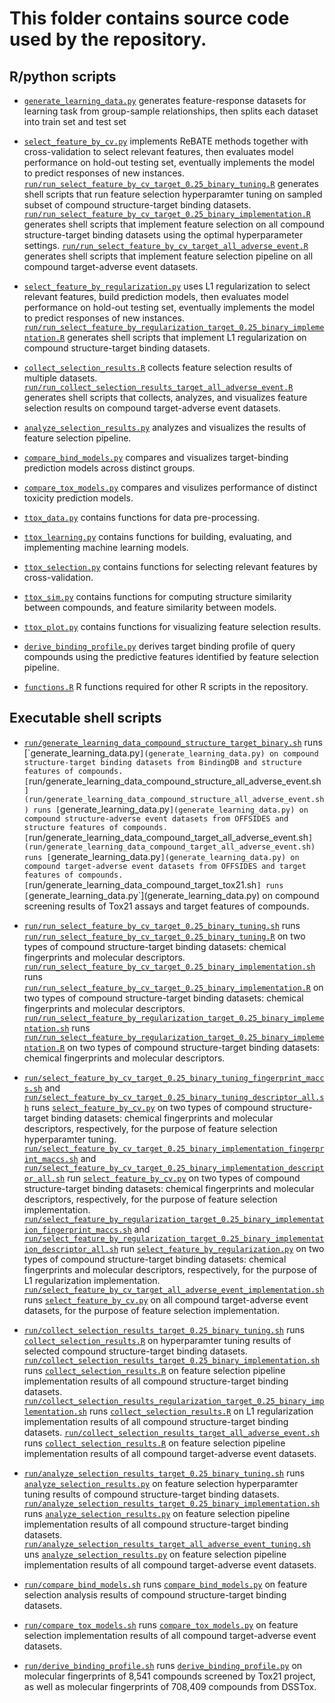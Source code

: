 # This folder contains source code used by the repository.

## R/python scripts 

+ [`generate_learning_data.py`](generate_learning_data.py) generates feature-response datasets for learning task from group-sample relationships, then splits each dataset into train set and test set   

+ [`select_feature_by_cv.py`](select_feature_by_cv.py) implements ReBATE methods together with cross-validation to select relevant features, then evaluates model performance on hold-out testing set, eventually implements the model to predict responses of new instances. [`run/run_select_feature_by_cv_target_0.25_binary_tuning.R`](run/run_select_feature_by_cv_target_0.25_binary_tuning.R) generates shell scripts that run feature selection hyperparamter tuning on sampled subset of compound structure-target binding datasets. [`run/run_select_feature_by_cv_target_0.25_binary_implementation.R`](run/run_select_feature_by_cv_target_0.25_binary_implementation.R) generates shell scripts that implement feature selection on all compound structure-target binding datasets using the optimal hyperparameter settings. [`run/run_select_feature_by_cv_target_all_adverse_event.R`](run/run_select_feature_by_cv_target_all_adverse_event.R) generates shell scripts that implement feature selection pipeline on all compound target-adverse event datasets.

+ [`select_feature_by_regularization.py`](select_feature_by_regularization.py) uses L1 regularization to select relevant features, build prediction models, then evaluates model performance on hold-out testing set, eventually implements the model to predict responses of new instances. [`run/run_select_feature_by_regularization_target_0.25_binary_implementation.R`](run/run_select_feature_by_regularization_target_0.25_binary_implementation.R) generates shell scripts that implement L1 regularization on compound structure-target binding datasets.

+ [`collect_selection_results.R`](collect_selection_results.R) collects feature selection results of multiple datasets. [`run/run_collect_selection_results_target_all_adverse_event.R`](run/run_collect_selection_results_target_all_adverse_event.R) generates shell scripts that collects, analyzes, and visualizes feature selection results on compound target-adverse event datasets.

+ [`analyze_selection_results.py`](analyze_selection_results.py) analyzes and visualizes the results of feature selection pipeline.  

+ [`compare_bind_models.py`](compare_bind_models.py) compares and visualizes target-binding prediction models across distinct groups.

+ [`compare_tox_models.py`](compare_tox_models.py) compares and visulizes performance of distinct toxicity prediction models.

+ [`ttox_data.py`](ttox_data.py) contains functions for data pre-processing.

+ [`ttox_learning.py`](ttox_learning.py) contains functions for building, evaluating, and implementing machine learning models.

+ [`ttox_selection.py`](ttox_selection.py) contains functions for selecting relevant features by cross-validation.

+ [`ttox_sim.py`](ttox_sim.py) contains functions for computing structure similarity between compounds, and feature similarity between models.

+ [`ttox_plot.py`](ttox_plot.py) contains functions for visualizing feature selection results. 

+ [`derive_binding_profile.py`](derive_binding_profile.py) derives target binding profile of query compounds using the predictive features identified by feature selection pipeline.

+ [`functions.R`](functions.R) R functions required for other R scripts in the repository.

## Executable shell scripts

+ [`run/generate_learning_data_compound_structure_target_binary.sh`](run/generate_learning_data_compound_structure_target_binary.sh`) runs [`generate_learning_data.py`](generate_learning_data.py) on compound structure-target binding datasets from BindingDB and structure features of compounds. [`run/generate_learning_data_compound_structure_all_adverse_event.sh`](run/generate_learning_data_compound_structure_all_adverse_event.sh) runs [`generate_learning_data.py`](generate_learning_data.py) on compound structure-adverse event datasets from OFFSIDES and structure features of compounds. [`run/generate_learning_data_compound_target_all_adverse_event.sh`](run/generate_learning_data_compound_target_all_adverse_event.sh) runs [`generate_learning_data.py`](generate_learning_data.py) on compound target-adverse event datasets from OFFSIDES and target features of compounds. [`run/generate_learning_data_compound_target_tox21.sh`] runs [`generate_learning_data.py`](generate_learning_data.py) on compound screening results of Tox21 assays and target features of compounds.

+ [`run/run_select_feature_by_cv_target_0.25_binary_tuning.sh`](run/run_select_feature_by_cv_target_0.25_binary_tuning.sh) runs [`run/run_select_feature_by_cv_target_0.25_binary_tuning.R`](run/run_select_feature_by_cv_target_0.25_binary_tuning.R) on two types of compound structure-target binding datasets: chemical fingerprints and molecular descriptors. [`run/run_select_feature_by_cv_target_0.25_binary_implementation.sh`](run/run_select_feature_by_cv_target_0.25_binary_implementation.sh) runs [`run/run_select_feature_by_cv_target_0.25_binary_implementation.R`](run/run_select_feature_by_cv_target_0.25_binary_implementation.R) on two types of compound structure-target binding datasets: chemical fingerprints and molecular descriptors. [`run/run_select_feature_by_regularization_target_0.25_binary_implementation.sh`](run/run_select_feature_by_regularization_target_0.25_binary_implementation.sh) runs [`run/run_select_feature_by_regularization_target_0.25_binary_implementation.R`](run/run_select_feature_by_regularization_target_0.25_binary_implementation.R) on two types of compound structure-target binding datasets: chemical fingerprints and molecular descriptors.

+ [`run/select_feature_by_cv_target_0.25_binary_tuning_fingerprint_maccs.sh`](run/select_feature_by_cv_target_0.25_binary_tuning_fingerprint_maccs.sh) and [`run/select_feature_by_cv_target_0.25_binary_tuning_descriptor_all.sh`](run/select_feature_by_cv_target_0.25_binary_tuning_descriptor_all.sh) runs [`select_feature_by_cv.py`](select_feature_by_cv.py) on two types of compound structure-target binding datasets: chemical fingerprints and molecular descriptors, respectively, for the purpose of feature selection hyperparamter tuning. [`run/select_feature_by_cv_target_0.25_binary_implementation_fingerprint_maccs.sh`](run/select_feature_by_cv_target_0.25_binary_implementation_fingerprint_maccs.sh) and [`run/select_feature_by_cv_target_0.25_binary_implementation_descriptor_all.sh`](run/select_feature_by_cv_target_0.25_binary_implementation_descriptor_all.sh) run [`select_feature_by_cv.py`](select_feature_by_cv.py) on two types of compound structure-target binding datasets: chemical fingerprints and molecular descriptors, respectively, for the purpose of feature selection implementation. [`run/select_feature_by_regularization_target_0.25_binary_implementation_fingerprint_maccs.sh`](run/select_feature_by_regularization_target_0.25_binary_implementation_fingerprint_maccs.sh) and [`run/select_feature_by_regularization_target_0.25_binary_implementation_descriptor_all.sh`](run/select_feature_by_regularization_target_0.25_binary_implementation_descriptor_all.sh) run [`select_feature_by_regularization.py`](select_feature_by_regularization.py) on two types of compound structure-target binding datasets: chemical fingerprints and molecular descriptors, respectively, for the purpose of L1 regularization implementation. [`run/select_feature_by_cv_target_all_adverse_event_implementation.sh`](run/select_feature_by_cv_target_all_adverse_event_implementation.sh) runs [`select_feature_by_cv.py`](select_feature_by_cv.py) on all compound target-adverse event datasets, for the purpose of feature selection implementation.

+ [`run/collect_selection_results_target_0.25_binary_tuning.sh`](run/collect_selection_results_target_0.25_binary_tuning.sh) runs [`collect_selection_results.R`](collect_selection_results.R) on hyperparamter tuning results of selected compound structure-target binding datasets. [`run/collect_selection_results_target_0.25_binary_implementation.sh`](run/collect_selection_results_target_0.25_binary_implementation.sh) runs [`collect_selection_results.R`](collect_selection_results.R) on feature selection pipeline implementation results of all compound structure-target binding datasets. [`run/collect_selection_results_regularization_target_0.25_binary_implementation.sh`](run/collect_selection_results_regularization_target_0.25_binary_implementation.sh) runs [`collect_selection_results.R`](collect_selection_results.R) on L1 regularization implementation results of all compound structure-target binding datasets. [`run/collect_selection_results_target_all_adverse_event.sh`](run/collect_selection_results_target_all_adverse_event.sh) runs [`collect_selection_results.R`](collect_selection_results.R) on feature selection pipeline implementation results of all compound target-adverse event datasets.

+ [`run/analyze_selection_results_target_0.25_binary_tuning.sh`](run/analyze_selection_results_target_0.25_binary_tuning.sh) runs [`analyze_selection_results.py`](analyze_selection_results.py) on feature selection hyperparamter tuning results of compound structure-target binding datasets. [`run/analyze_selection_results_target_0.25_binary_implementation.sh`](run/analyze_selection_results_target_0.25_binary_implementation.sh) runs [`analyze_selection_results.py`](analyze_selection_results.py) on feature selection pipeline implementation results of all compound structure-target binding datasets. [`run/analyze_selection_results_target_all_adverse_event_tuning.sh`](run/analyze_selection_results_target_all_adverse_event_tuning.sh) uns [`analyze_selection_results.py`](analyze_selection_results.py) on feature selection pipeline implementation results of all compound target-adverse event datasets.

+ [`run/compare_bind_models.sh`](run/compare_bind_models.sh) runs [`compare_bind_models.py`](compare_bind_models.py) on feature selection analysis results of compound structure-target binding datasets.

+ [`run/compare_tox_models.sh`](run/compare_tox_models.sh) runs [`compare_tox_models.py`](compare_tox_models.py) on feature selection implementation results of all compound target-adverse event datasets.

+ [`run/derive_binding_profile.sh`](run/derive_binding_profile.sh) runs [`derive_binding_profile.py`](derive_binding_profile.py) on molecular fingerprints of 8,541 compounds screened by Tox21 project, as well as molecular fingerprints of 708,409 compounds from DSSTox.
